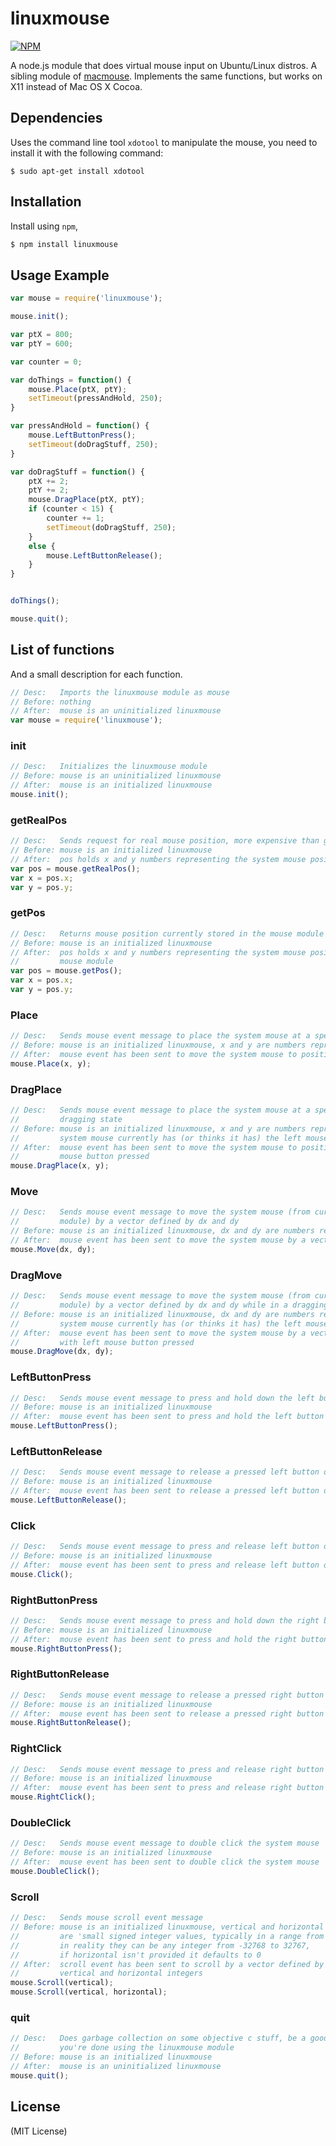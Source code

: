 # linuxmouse

[![NPM](https://nodei.co/npm/linuxmouse.png)](https://www.npmjs.com/package/linuxmouse)

A node.js module that does virtual mouse input on Ubuntu/Linux distros. A sibling module of [macmouse](https://github.com/Loknar/node-macmouse). Implements the same functions, but works on X11 instead of Mac OS X Cocoa.

## Dependencies
Uses the command line tool `xdotool` to manipulate the mouse, you need to install it with the following command:

```
$ sudo apt-get install xdotool
```

## Installation

Install using `npm`,

``` bash
$ npm install linuxmouse
```

## Usage Example
``` javascript
var mouse = require('linuxmouse');

mouse.init();

var ptX = 800;
var ptY = 600;

var counter = 0;

var doThings = function() {
    mouse.Place(ptX, ptY);
    setTimeout(pressAndHold, 250);
}

var pressAndHold = function() {
    mouse.LeftButtonPress();
    setTimeout(doDragStuff, 250);
}

var doDragStuff = function() {
    ptX += 2;
    ptY += 2;
    mouse.DragPlace(ptX, ptY);
    if (counter < 15) {
        counter += 1;
        setTimeout(doDragStuff, 250);
    }
    else {
        mouse.LeftButtonRelease();
    }
}


doThings();

mouse.quit();

```

## List of functions

And a small description for each function.

``` javascript
// Desc:   Imports the linuxmouse module as mouse
// Before: nothing
// After:  mouse is an uninitialized linuxmouse
var mouse = require('linuxmouse');
```

### init

``` javascript
// Desc:   Initializes the linuxmouse module
// Before: mouse is an uninitialized linuxmouse
// After:  mouse is an initialized linuxmouse
mouse.init();
```

### getRealPos

``` javascript
// Desc:   Sends request for real mouse position, more expensive than getPos
// Before: mouse is an initialized linuxmouse
// After:  pos holds x and y numbers representing the system mouse position
var pos = mouse.getRealPos();
var x = pos.x;
var y = pos.y;
```

### getPos

``` javascript
// Desc:   Returns mouse position currently stored in the mouse module
// Before: mouse is an initialized linuxmouse
// After:  pos holds x and y numbers representing the system mouse position currently stored in the
//         mouse module
var pos = mouse.getPos();
var x = pos.x;
var y = pos.y;
```

### Place

``` javascript
// Desc:   Sends mouse event message to place the system mouse at a specific position
// Before: mouse is an initialized linuxmouse, x and y are numbers representing a specific position
// After:  mouse event has been sent to move the system mouse to position defined by x and y
mouse.Place(x, y);
```

### DragPlace

``` javascript
// Desc:   Sends mouse event message to place the system mouse at a specific position while in a 
//         dragging state
// Before: mouse is an initialized linuxmouse, x and y are numbers representing a specific position, the 
//         system mouse currently has (or thinks it has) the left mouse button pressed
// After:  mouse event has been sent to move the system mouse to position defined by x and y with left 
//         mouse button pressed
mouse.DragPlace(x, y);
```

### Move

``` javascript
// Desc:   Sends mouse event message to move the system mouse (from current stored position in the mouse 
//         module) by a vector defined by dx and dy
// Before: mouse is an initialized linuxmouse, dx and dy are numbers representing our moving vector 
// After:  mouse event has been sent to move the system mouse by a vector defined by the numbers dx and dy
mouse.Move(dx, dy);
```

### DragMove

``` javascript
// Desc:   Sends mouse event message to move the system mouse (from current stored position in the mouse 
//         module) by a vector defined by dx and dy while in a dragging state
// Before: mouse is an initialized linuxmouse, dx and dy are numbers representing our moving vector, the 
//         system mouse currently has (or thinks it has) the left mouse button pressed
// After:  mouse event has been sent to move the system mouse by a vector defined by the numbers dx and dy 
//         with left mouse button pressed
mouse.DragMove(dx, dy);
```

### LeftButtonPress

``` javascript
// Desc:   Sends mouse event message to press and hold down the left button of the system mouse
// Before: mouse is an initialized linuxmouse
// After:  mouse event has been sent to press and hold the left button on the system mouse
mouse.LeftButtonPress();
```

### LeftButtonRelease

``` javascript
// Desc:   Sends mouse event message to release a pressed left button of the system mouse
// Before: mouse is an initialized linuxmouse
// After:  mouse event has been sent to release a pressed left button on the system mouse
mouse.LeftButtonRelease();
```

### Click

``` javascript
// Desc:   Sends mouse event message to press and release left button of the system mouse
// Before: mouse is an initialized linuxmouse
// After:  mouse event has been sent to press and release left button on the system mouse
mouse.Click();
```

### RightButtonPress

``` javascript
// Desc:   Sends mouse event message to press and hold down the right button of the system mouse
// Before: mouse is an initialized linuxmouse
// After:  mouse event has been sent to press and hold the right button on the system mouse
mouse.RightButtonPress();
```

### RightButtonRelease

``` javascript
// Desc:   Sends mouse event message to release a pressed right button of the system mouse
// Before: mouse is an initialized linuxmouse
// After:  mouse event has been sent to release a pressed right button on the system mouse
mouse.RightButtonRelease();
```

### RightClick

``` javascript
// Desc:   Sends mouse event message to press and release right button of the system mouse
// Before: mouse is an initialized linuxmouse
// After:  mouse event has been sent to press and release right button on the system mouse
mouse.RightClick();
```

### DoubleClick

``` javascript
// Desc:   Sends mouse event message to double click the system mouse
// Before: mouse is an initialized linuxmouse
// After:  mouse event has been sent to double click the system mouse
mouse.DoubleClick();
```

### Scroll

``` javascript
// Desc:   Sends mouse scroll event message
// Before: mouse is an initialized linuxmouse, vertical and horizontal
//         are 'small signed integer values, typically in a range from -10 to +10',
//         in reality they can be any integer from -32768 to 32767,
//         if horizontal isn't provided it defaults to 0
// After:  scroll event has been sent to scroll by a vector defined by the
//         vertical and horizontal integers
mouse.Scroll(vertical);
mouse.Scroll(vertical, horizontal);
```

### quit

``` javascript
// Desc:   Does garbage collection on some objective c stuff, be a good lad and call this when 
//         you're done using the linuxmouse module
// Before: mouse is an initialized linuxmouse
// After:  mouse is an uninitialized linuxmouse
mouse.quit();
```

## License
(MIT License)